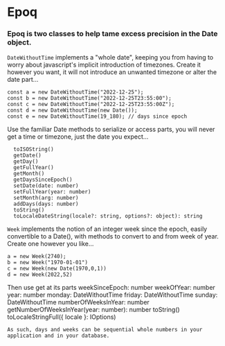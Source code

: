 # Epoq

### Epoq is two classes to help tame excess precision in the Date object.

`DateWithoutTime` implements a "whole date", keeping you from having to worry about javascript's implicit
introduction of timezones. Create it however you want, it will not introduce an unwanted timezone or alter the date part...

```
const a = new DateWithoutTime("2022-12-25");
const b = new DateWithoutTime("2022-12-25T23:55:00");
const c = new DateWithoutTime("2022-12-25T23:55:00Z");
const d = new DateWithoutTime(new Date());
const e = new DateWithoutTime(19_180); // days since epoch
```
Use the familiar Date methods to serialize or access parts, you will never get a time or timezone, just the date you expect...
```
  toISOString()
  getDate()
  getDay()
  getFullYear()
  getMonth()
  getDaysSinceEpoch()
  setDate(date: number)
  setFullYear(year: number)
  setMonth(arg: number)
  addDays(days: number)
  toString()
  toLocaleDateString(locale?: string, options?: object): string 
```

`Week` implements the notion of an integer week since the epoch, easily convertible to a Date(), with methods
to convert to and from week of year. Create one however you like...

```
a = new Week(2740);
b = new Week("1970-01-01")
c = new Week(new Date(1970,0,1))
d = new Week(2022,52)
```
Then use get at its parts
weekSinceEpoch: number
weekOfYear: number
year: number
monday: DateWithoutTime
friday: DateWithoutTime
sunday: DateWithoutTime
numberOfWeeksInYear: number
getNumberOfWeeksInYear(year: number): number
toString()
toLocaleStringFull({ locale }: IOptions)
```
As such, days and weeks can be sequential whole numbers in your application and in your database.


